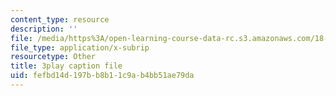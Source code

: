 ```yaml
---
content_type: resource
description: ''
file: /media/https%3A/open-learning-course-data-rc.s3.amazonaws.com/18-02sc-multivariable-calculus-fall-2010/fefbd14d197bb8b11c9ab4bb51ae79da_jUrPIbJWpOA.srt
file_type: application/x-subrip
resourcetype: Other
title: 3play caption file
uid: fefbd14d-197b-b8b1-1c9a-b4bb51ae79da
---
```


